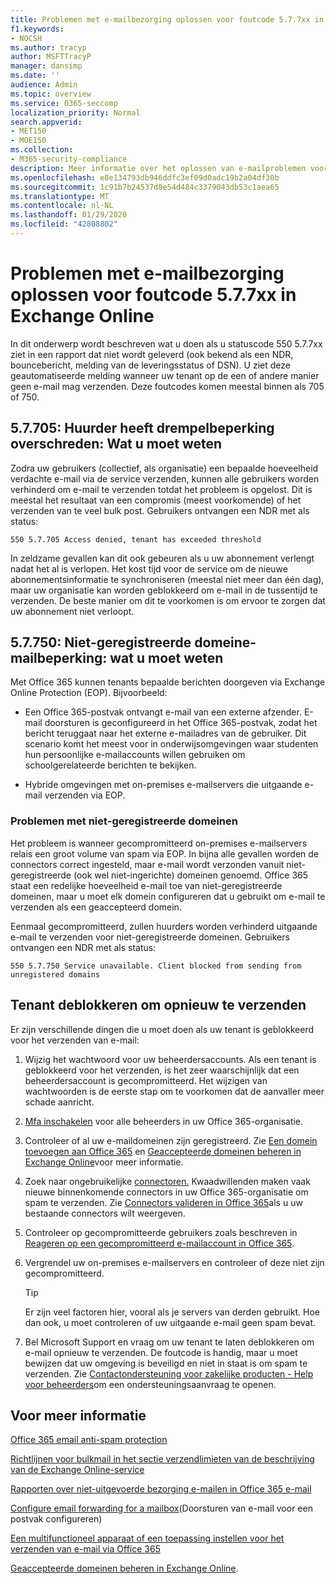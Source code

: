 ```yaml
---
title: Problemen met e-mailbezorging oplossen voor foutcode 5.7.7xx in Exchange Online
f1.keywords:
- NOCSH
ms.author: tracyp
author: MSFTTracyP
manager: dansimp
ms.date: ''
audience: Admin
ms.topic: overview
ms.service: O365-seccomp
localization_priority: Normal
search.appverid:
- MET150
- MOE150
ms.collection:
- M365-security-compliance
description: Meer informatie over het oplossen van e-mailproblemen voor foutcode 5.7.7xx in Exchange Online (tenant geblokkeerd voor het verzenden van e-mail).
ms.openlocfilehash: e8e134793db946ddfc3ef09d0adc19b2a04df30b
ms.sourcegitcommit: 1c91b7b24537d0e54d484c3379043db53c1aea65
ms.translationtype: MT
ms.contentlocale: nl-NL
ms.lasthandoff: 01/29/2020
ms.locfileid: "42808802"
---
```

# <a name="fix-email-delivery-issues-for-error-code-577xx-in-exchange-online"></a>Problemen met e-mailbezorging oplossen voor foutcode 5.7.7xx in Exchange Online

In dit onderwerp wordt beschreven wat u doen als u statuscode 550 5.7.7xx ziet in een rapport dat niet wordt geleverd (ook bekend als een NDR, bouncebericht, melding van de leveringsstatus of DSN). U ziet deze geautomatiseerde melding wanneer uw tenant op de een of andere manier geen e-mail mag verzenden. Deze foutcodes komen meestal binnen als 705 of 750.

## <a name="57705-tenant-has-exceeded-threshold-restriction-what-you-need-to-know"></a>5.7.705: Huurder heeft drempelbeperking overschreden: Wat u moet weten

Zodra uw gebruikers (collectief, als organisatie) een bepaalde hoeveelheid verdachte e-mail via de service verzenden, kunnen alle gebruikers worden verhinderd om e-mail te verzenden totdat het probleem is opgelost. Dit is meestal het resultaat van een compromis (meest voorkomende) of het verzenden van te veel bulk post. Gebruikers ontvangen een NDR met als status:

`550 5.7.705 Access denied, tenant has exceeded threshold`

In zeldzame gevallen kan dit ook gebeuren als u uw abonnement verlengt nadat het al is verlopen. Het kost tijd voor de service om de nieuwe abonnementsinformatie te synchroniseren (meestal niet meer dan één dag), maar uw organisatie kan worden geblokkeerd om e-mail in de tussentijd te verzenden. De beste manier om dit te voorkomen is om ervoor te zorgen dat uw abonnement niet verloopt.

## <a name="57750-unregistered-domain-email-restriction-what-you-need-to-know"></a>5.7.750: Niet-geregistreerde domeine-mailbeperking: wat u moet weten

Met Office 365 kunnen tenants bepaalde berichten doorgeven via Exchange Online Protection (EOP). Bijvoorbeeld:

- Een Office 365-postvak ontvangt e-mail van een externe afzender. E-mail doorsturen is geconfigureerd in het Office 365-postvak, zodat het bericht teruggaat naar het externe e-mailadres van de gebruiker. Dit scenario komt het meest voor in onderwijsomgevingen waar studenten hun persoonlijke e-mailaccounts willen gebruiken om schoolgerelateerde berichten te bekijken.

- Hybride omgevingen met on-premises e-mailservers die uitgaande e-mail verzenden via EOP.

### <a name="problems-with-unregistered-domains"></a>Problemen met niet-geregistreerde domeinen

Het probleem is wanneer gecompromitteerd on-premises e-mailservers relais een groot volume van spam via EOP. In bijna alle gevallen worden de connectors correct ingesteld, maar e-mail wordt verzonden vanuit niet-geregistreerde (ook wel niet-ingerichte) domeinen genoemd. Office 365 staat een redelijke hoeveelheid e-mail toe van niet-geregistreerde domeinen, maar u moet elk domein configureren dat u gebruikt om e-mail te verzenden als een geaccepteerd domein.

Eenmaal gecompromitteerd, zullen huurders worden verhinderd uitgaande e-mail te verzenden voor niet-geregistreerde domeinen. Gebruikers ontvangen een NDR met als status:

`550 5.7.750 Service unavailable. Client blocked from sending from unregistered domains`

## <a name="unblocking-tenant-in-order-to-send-again"></a>Tenant deblokkeren om opnieuw te verzenden

Er zijn verschillende dingen die u moet doen als uw tenant is geblokkeerd voor het verzenden van e-mail:

1. Wijzig het wachtwoord voor uw beheerdersaccounts. Als een tenant is geblokkeerd voor het verzenden, is het zeer waarschijnlijk dat een beheerdersaccount is gecompromitteerd. Het wijzigen van wachtwoorden is de eerste stap om te voorkomen dat de aanvaller meer schade aanricht.

2. [Mfa inschakelen](https://docs.microsoft.com/office365/admin/security-and-compliance/set-up-multi-factor-authentication) voor alle beheerders in uw Office 365-organisatie.

3. Controleer of al uw e-maildomeinen zijn geregistreerd. Zie [Een domein toevoegen aan Office 365](https://docs.microsoft.com/office365/admin/setup/add-domain) en [Geaccepteerde domeinen beheren in Exchange Online](https://docs.microsoft.com/exchange/mail-flow-best-practices/manage-accepted-domains/manage-accepted-domains)voor meer informatie.

4. Zoek naar ongebruikelijke [connectoren.](https://docs.microsoft.com/exchange/mail-flow-best-practices/use-connectors-to-configure-mail-flow/use-connectors-to-configure-mail-flow) Kwaadwillenden maken vaak nieuwe binnenkomende connectors in uw Office 365-organisatie om spam te verzenden. Zie [Connectors valideren in Office 365](https://docs.microsoft.com/exchange/mail-flow-best-practices/use-connectors-to-configure-mail-flow/validate-connectors)als u uw bestaande connectors wilt weergeven.

5. Controleer op gecompromitteerde gebruikers zoals beschreven in [Reageren op een gecompromitteerd e-mailaccount in Office 365](responding-to-a-compromised-email-account.md).

6. Vergrendel uw on-premises e-mailservers en controleer of deze niet zijn gecompromitteerd.

   > [!TIP]
   > Er zijn veel factoren hier, vooral als je servers van derden gebruikt. Hoe dan ook, u moet controleren of uw uitgaande e-mail geen spam bevat.

7. Bel Microsoft Support en vraag om uw tenant te laten deblokkeren om e-mail opnieuw te verzenden. De foutcode is handig, maar u moet bewijzen dat uw omgeving is beveiligd en niet in staat is om spam te verzenden. Zie [Contactondersteuning voor zakelijke producten - Help voor beheerders](https://docs.microsoft.com/office365/admin/contact-support-for-business-products)om een ondersteuningsaanvraag te openen.

## <a name="for-more-information"></a>Voor meer informatie

[Office 365 email anti-spam protection](anti-spam-protection.md)

[Richtlijnen voor bulkmail in het sectie verzendlimieten van de beschrijving van de Exchange Online-service](https://docs.microsoft.com/office365/servicedescriptions/exchange-online-service-description/exchange-online-limits#receiving-and-sending-limits)

[Rapporten over niet-uitgevoerde bezorging e-mailen in Office 365 e-mail](https://docs.microsoft.com/exchange/mail-flow-best-practices/non-delivery-reports-in-exchange-online/non-delivery-reports-in-exchange-online)

[Configure email forwarding for a mailbox](https://docs.microsoft.com/exchange/recipients-in-exchange-online/manage-user-mailboxes/configure-email-forwarding)(Doorsturen van e-mail voor een postvak configureren)

[Een multifunctioneel apparaat of een toepassing instellen voor het verzenden van e-mail via Office 365](https://docs.microsoft.com/Exchange/mail-flow-best-practices/how-to-set-up-a-multifunction-device-or-application-to-send-email-using-office-3)

[Geaccepteerde domeinen beheren in Exchange Online](https://docs.microsoft.com/exchange/mail-flow-best-practices/manage-accepted-domains/manage-accepted-domains).
